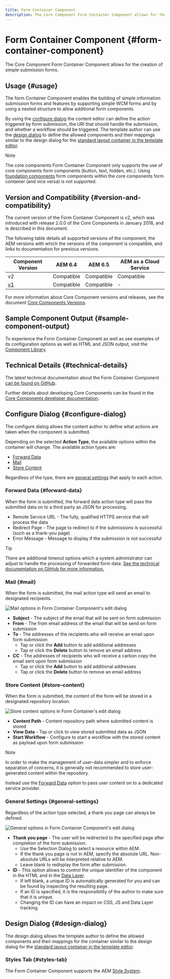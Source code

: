 ```yaml
---
title: Form Container Component
description: The Core Component Form Container Component allows for the creation of simple submission forms.
---
```


# Form Container Component {#form-container-component}

The Core Component Form Container Component allows for the creation of simple submission forms.

## Usage {#usage}

The form Container Component enables the building of simple information submission forms and features by supporting simple WCM forms and by using a nested structure to allow additional form components.

By using the [configure dialog](#configure-dialog) the content editor can define the action triggered by form submission, the URl that should handle the submission, and whether a workflow should be triggered. The template author can use the [design dialog](#design-dialog) to define the allowed components and their mappings similar to the design dialog for the [standard layout container in the template editor](https://docs.adobe.com/content/help/en/experience-manager-cloud-service/sites/authoring/features/templates.html).

>[!NOTE]
>
>The core components Form Container Component only supports the use of core components form components (button, text, hidden, etc.). Using [foundation components](https://docs.adobe.com/content/help/en/experience-manager-65/authoring/siteandpage/default-components-foundation.html) form components within the core components form container (and vice versa) is not supported.

## Version and Compatibility {#version-and-compatibility}

The current version of the Form Container Component is v2, which was introduced with release 2.0.0 of the Core Components in January 2018, and is described in this document.

The following table details all supported versions of the component, the AEM versions with which the versions of the component is compatible, and links to documentation for previous versions.

|Component Version|AEM 6.4|AEM 6.5|AEM as a Cloud Service|
|--- |--- |--- |---|
|v2|Compatible|Compatible|Compatible|
|[v1](/help/components/v1/form-container-v1.md)|Compatible|Compatible|-|

For more information about Core Component versions and releases, see the document [Core Components Versions](/help/versions.md).

## Sample Component Output {#sample-component-output}

To experience the Form Container Component as well as see examples of its configuration options as well as HTML and JSON output, visit the [Component Library](https://adobe.com/go/aem_cmp_library_form_container).

## Technical Details {#technical-details}

The latest technical documentation about the Form Container Component [can be found on GitHub](https://adobe.com/go/aem_cmp_tech_form_container_v2).

Further details about developing Core Components can be found in the [Core Components developer documentation](/help/developing/overview.md).

## Configure Dialog {#configure-dialog}

The configure dialog allows the content author to define what actions are taken when the component is submitted.

Depending on the selected **Action Type**, the available options within the container will change. The available action types are:

* [Forward Data](#forward-data)
* [Mail](#mail)
* [Store Content](#store-content)

Regardless of the type, there are [general settings](#general-settings) that apply to each action.

### Forward Data {#forward-data}

When the form is submitted, the forward data action type will pass the submitted data on to a third party as JSON for processing.

* Remote Service URL - The fully, qualified HTTPS service that will process the data
* Redirect Page - The page to redirect to if the submissions is successful (such as a thank-you page)
* Error Message - Message to display if the submission is not successful

>[!TIP]
>There are additional timeout options which a system administrator can adjust to handle the processing of forwarded form data. [See the technical documentation on GitHub for more information.](https://github.com/adobe/aem-core-wcm-components/tree/master/content/src/content/jcr_root/apps/core/wcm/components/form/actions/rpc)

### Mail {#mail}

When the form is submitted, the mail action type will send an email to designated recipients.

![Mail options in Form Container Component's edit dialog](/help/assets/form-container-edit-mail.png)

* **Subject** - The subject of the email that will be sent on form submission
* **From** - The from email address of the email that will be send on form submission
* **To** - The addresses of the recipients who will receive an email upon form submission
  * Tap or click the **Add** button to add additional addresses
  * Tap or click the **Delete** button to remove an email address
* **CC** - The addresses of recipients who will receive a carbon copy the email sent upon form submission
  * Tap or click the **Add** button to add additional addresses
  * Tap or click the **Delete** button to remove an email address

### Store Content {#store-content}

When the form is submitted, the content of the form will be stored in a designated repository location.

![Store content options in Form Container's edit dialog](/help/assets/form-container-edit-store.png)

* **Content Path** - Content repository path where submitted content is stored
* **View Data** - Tap or click to view stored submitted data as JSON
* **Start Workflow** - Configure to start a workflow with the stored content as payload upon form submission

>[!NOTE]
>
>In order to make the management of user-data simpler and to enforce separation of concerns, it is generally not recommended to store user-generated content within the repository.
>
>Instead use the [Forward Data](#forward-data) option to pass user content on to a dedicated service provider.

### General Settings {#general-settings}

Regardless of the action type selected, a thank you page can always be defined.

![General options in Form Container Component's edit dialog](/help/assets/form-container-edit-general.png)

* **Thank you page** - The user will be redirected to the specified page after completion of the form submission.
  * Use the Selection Dialog to select a resource within AEM.
  * If the thank you page is not in AEM, specify the absolute URL. Non-absolute URLs will be interpreted relative to AEM.
  * Leave blank to redisplay the form after submission.
* **ID** - This option allows to control the unique identifier of the component in the HTML and in the [Data Layer](/help/developing/data-layer/overview.md).
  * If left blank, a unique ID is automatically generated for you and can be found by inspecting the resulting page.
  * If an ID is specified, it is the responsibility of the author to make sure that it is unique.
  * Changing the ID can have an impact on CSS, JS and Data Layer tracking.

## Design Dialog {#design-dialog}

The design dialog allows the template author to define the allowed components and their mappings for the container similar to the design dialog for the [standard layout container in the template editor](https://docs.adobe.com/content/help/en/experience-manager-cloud-service/sites/authoring/features/templates.html).

### Styles Tab {#styles-tab}

The Form Container Component supports the AEM [Style System](/help/get-started/authoring.md#component-styling).

